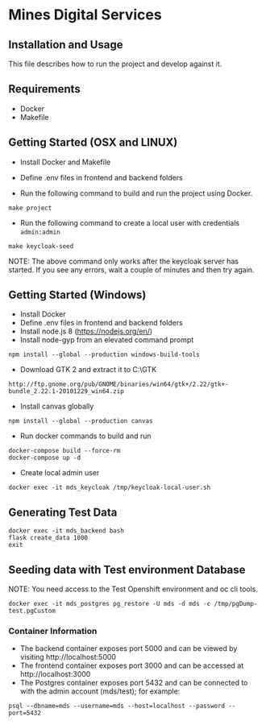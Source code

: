 # Mines Digital Services

## Installation and Usage

This file describes how to run the project and develop against it.

## Requirements

* Docker
* Makefile

## Getting Started (OSX and LINUX)

* Install Docker and Makefile
* Define .env files in frontend and backend folders

* Run the following command to build and run the project using Docker.
```
make project
```

* Run the following command to create a local user with credentials `admin:admin`
```
make keycloak-seed
```
NOTE: The above command only works after the keycloak server has started. If you see
any errors, wait a couple of minutes and then try again.

## Getting Started (Windows)

* Install Docker
* Define .env files in frontend and backend folders
* Install node.js  8 (https://nodejs.org/en/)
* Install node-gyp from an elevated command prompt
```
npm install --global --production windows-build-tools
```
* Download GTK 2 and extract it to C:\GTK
```
http://ftp.gnome.org/pub/GNOME/binaries/win64/gtk+/2.22/gtk+-bundle_2.22.1-20101229_win64.zip
```
* Install canvas globally
```
npm install --global --production canvas
```
* Run docker commands to build and run
```
docker-compose build --force-rm
docker-compose up -d
```
* Create local admin user
```
docker exec -it mds_keycloak /tmp/keycloak-local-user.sh
```

## Generating Test Data

```
docker exec -it mds_backend bash
flask create_data 1000
exit
```

## Seeding data with Test environment Database
NOTE: You need access to the Test Openshift environment and oc cli tools.
```
docker exec -it mds_postgres pg_restore -U mds -d mds -c /tmp/pgDump-test.pgCustom
```

### Container Information
* The backend container exposes port 5000 and can be viewed by visiting http://localhost:5000
* The frontend container exposes port 3000 and can be accessed at http://localhost:3000
* The Postgres container exposes port 5432 and can be connected to with the admin account (mds/test); for example:
```
psql --dbname=mds --username=mds --host=localhost --password --port=5432
```
